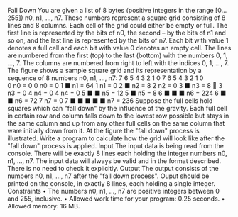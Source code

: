 Fall Down
You are given a list of 8 bytes (positive integers in the range [0…255]) n0, n1, …, n7. These numbers represent a square grid consisting of 8 lines and 8 columns. Each cell of the grid could either be empty or full. The first line is represented by the bits of n0, the second – by the bits of n1 and so on, and the last line is represented by the bits of n7. Each bit with value 1 denotes a full cell and each bit with value 0 denotes an empty cell. The lines are numbered from the first (top) to the last (bottom) with the numbers 0, 1, …, 7. The columns are numbered from right to left with the indices 0, 1, …, 7. The figure shows a sample square grid and its representation by a sequence of 8 numbers n0, n1, …, n7:
	7	6	5	4	3	2	1	0				7	6	5	4	3	2	1	0	
0									n0 = 0		0									n0 = 0
1		■							n1 = 64		1									n1 = 0
2					■				n2 = 8		2									n2 = 0
3					■				n3 = 8		3									n3 = 0
4									n4 = 0		4									n4 = 0
5					■	■			n5 = 12		5					■				n5 = 8
6	■	■	■						n6 = 224		6		■			■				n6 = 72
7									n7 = 0		7	■	■	■		■	■			n7 = 236
Suppose the full cells hold squares which can "fall down" by the influence of the gravity. Each full cell in certain row and column falls down to the lowest row possible but stays in the same column and up from any other full cells on the same column that ware initially down from it. At the figure the "fall down" process is illustrated.
Write a program to calculate how the grid will look like after the "fall down" process is applied.
Input
The input data is being read from the console.
There will be exactly 8 lines each holding the integer numbers n0, n1, …, n7.
The input data will always be valid and in the format described. There is no need to check it explicitly.
Output
The output consists of the numbers n0, n1, …, n7 after the "fall down process".
Ouput should be printed on the console, in exactly 8 lines, each holding a single integer.
Constraints
•	The numbers n0, n1, …, n7 are positive integers between 0 and 255, inclusive.
•	Allowed work time for your program: 0.25 seconds.
•	Allowed memory: 16 MB.
